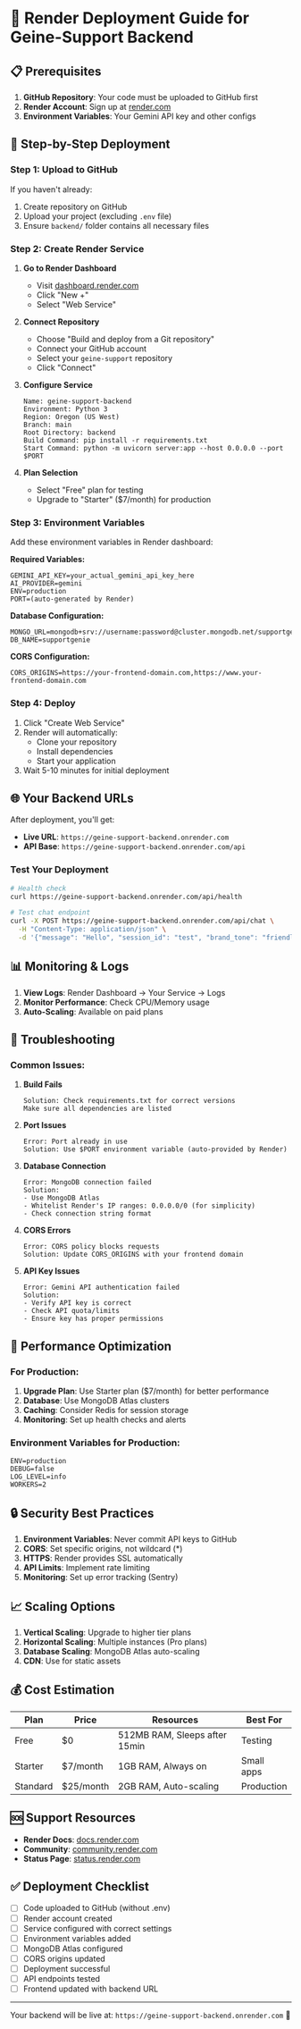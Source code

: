 # 🚀 Render Deployment Guide for Geine-Support Backend

## 📋 Prerequisites

1. **GitHub Repository**: Your code must be uploaded to GitHub first
2. **Render Account**: Sign up at [render.com](https://render.com)
3. **Environment Variables**: Your Gemini API key and other configs

## 🔧 Step-by-Step Deployment

### Step 1: Upload to GitHub
If you haven't already:
1. Create repository on GitHub
2. Upload your project (excluding `.env` file)
3. Ensure `backend/` folder contains all necessary files

### Step 2: Create Render Service

1. **Go to Render Dashboard**
   - Visit [dashboard.render.com](https://dashboard.render.com)
   - Click "New +"
   - Select "Web Service"

2. **Connect Repository**
   - Choose "Build and deploy from a Git repository"
   - Connect your GitHub account
   - Select your `geine-support` repository
   - Click "Connect"

3. **Configure Service**
   ```
   Name: geine-support-backend
   Environment: Python 3
   Region: Oregon (US West)
   Branch: main
   Root Directory: backend
   Build Command: pip install -r requirements.txt
   Start Command: python -m uvicorn server:app --host 0.0.0.0 --port $PORT
   ```

4. **Plan Selection**
   - Select "Free" plan for testing
   - Upgrade to "Starter" ($7/month) for production

### Step 3: Environment Variables

Add these environment variables in Render dashboard:

**Required Variables:**
```
GEMINI_API_KEY=your_actual_gemini_api_key_here
AI_PROVIDER=gemini
ENV=production
PORT=(auto-generated by Render)
```

**Database Configuration:**
```
MONGO_URL=mongodb+srv://username:password@cluster.mongodb.net/supportgenie
DB_NAME=supportgenie
```

**CORS Configuration:**
```
CORS_ORIGINS=https://your-frontend-domain.com,https://www.your-frontend-domain.com
```

### Step 4: Deploy

1. Click "Create Web Service"
2. Render will automatically:
   - Clone your repository
   - Install dependencies
   - Start your application
3. Wait 5-10 minutes for initial deployment

## 🌐 Your Backend URLs

After deployment, you'll get:
- **Live URL**: `https://geine-support-backend.onrender.com`
- **API Base**: `https://geine-support-backend.onrender.com/api`

### Test Your Deployment

```bash
# Health check
curl https://geine-support-backend.onrender.com/api/health

# Test chat endpoint
curl -X POST https://geine-support-backend.onrender.com/api/chat \
  -H "Content-Type: application/json" \
  -d '{"message": "Hello", "session_id": "test", "brand_tone": "friendly"}'
```

## 📊 Monitoring & Logs

1. **View Logs**: Render Dashboard → Your Service → Logs
2. **Monitor Performance**: Check CPU/Memory usage
3. **Auto-Scaling**: Available on paid plans

## 🔧 Troubleshooting

### Common Issues:

1. **Build Fails**
   ```
   Solution: Check requirements.txt for correct versions
   Make sure all dependencies are listed
   ```

2. **Port Issues**
   ```
   Error: Port already in use
   Solution: Use $PORT environment variable (auto-provided by Render)
   ```

3. **Database Connection**
   ```
   Error: MongoDB connection failed
   Solution: 
   - Use MongoDB Atlas
   - Whitelist Render's IP ranges: 0.0.0.0/0 (for simplicity)
   - Check connection string format
   ```

4. **CORS Errors**
   ```
   Error: CORS policy blocks requests
   Solution: Update CORS_ORIGINS with your frontend domain
   ```

5. **API Key Issues**
   ```
   Error: Gemini API authentication failed
   Solution: 
   - Verify API key is correct
   - Check API quota/limits
   - Ensure key has proper permissions
   ```

## 🚀 Performance Optimization

### For Production:

1. **Upgrade Plan**: Use Starter plan ($7/month) for better performance
2. **Database**: Use MongoDB Atlas clusters
3. **Caching**: Consider Redis for session storage
4. **Monitoring**: Set up health checks and alerts

### Environment Variables for Production:
```env
ENV=production
DEBUG=false
LOG_LEVEL=info
WORKERS=2
```

## 🔒 Security Best Practices

1. **Environment Variables**: Never commit API keys to GitHub
2. **CORS**: Set specific origins, not wildcard (*)
3. **HTTPS**: Render provides SSL automatically
4. **API Limits**: Implement rate limiting
5. **Monitoring**: Set up error tracking (Sentry)

## 📈 Scaling Options

1. **Vertical Scaling**: Upgrade to higher tier plans
2. **Horizontal Scaling**: Multiple instances (Pro plans)
3. **Database Scaling**: MongoDB Atlas auto-scaling
4. **CDN**: Use for static assets

## 💰 Cost Estimation

| Plan | Price | Resources | Best For |
|------|-------|-----------|----------|
| Free | $0 | 512MB RAM, Sleeps after 15min | Testing |
| Starter | $7/month | 1GB RAM, Always on | Small apps |
| Standard | $25/month | 2GB RAM, Auto-scaling | Production |

## 🆘 Support Resources

- **Render Docs**: [docs.render.com](https://docs.render.com)
- **Community**: [community.render.com](https://community.render.com)
- **Status Page**: [status.render.com](https://status.render.com)

## ✅ Deployment Checklist

- [ ] Code uploaded to GitHub (without .env)
- [ ] Render account created
- [ ] Service configured with correct settings
- [ ] Environment variables added
- [ ] MongoDB Atlas configured
- [ ] CORS origins updated
- [ ] Deployment successful
- [ ] API endpoints tested
- [ ] Frontend updated with backend URL

---

Your backend will be live at: `https://geine-support-backend.onrender.com` 🎉